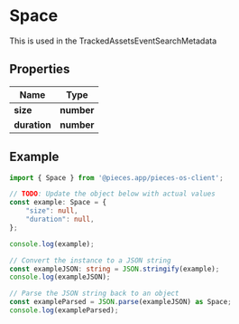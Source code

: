 
# Space

This is used in the TrackedAssetsEventSearchMetadata

## Properties

Name | Type
------------ | -------------
**size** | **number**
**duration** | **number**

## Example

```typescript
import { Space } from '@pieces.app/pieces-os-client';

// TODO: Update the object below with actual values
const example: Space = {
    "size": null,
    "duration": null,
};

console.log(example);

// Convert the instance to a JSON string
const exampleJSON: string = JSON.stringify(example);
console.log(exampleJSON);

// Parse the JSON string back to an object
const exampleParsed = JSON.parse(exampleJSON) as Space;
console.log(exampleParsed);
```


